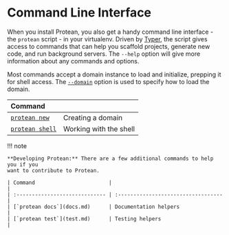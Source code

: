 # Command Line Interface

When you install Protean, you also get a handy command line interface - the `protean` script - in your virtualenv. Driven by [Typer](https://typer.tiangolo.com), the script gives access to commands that can help you scaffold projects, generate new code, and run background servers. The `--help` option will give more information about any commands and options.

Most commands accept a domain instance to load and initialize, prepping it for
shell access. The [`--domain`](discovery.md) option is used to specify how to
load the domain.

| Command                        |                                    |
| :----------------------------- | :----------------------------------|
| [`protean new`](new.md)        | Creating a domain                  |
| [`protean shell`](shell.md)    | Working with the shell             |

!!! note

    **Developing Protean:** There are a few additional commands to help you if you
    want to contribute to Protean.

    | Command                        |                                    |
    | :----------------------------- | :----------------------------------|
    | [`protean docs`](docs.md)      | Documentation helpers              |
    | [`protean test`](test.md)      | Testing helpers                    |
